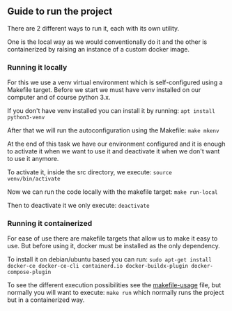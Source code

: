 ## Guide to run the project
There are 2 different ways to run it, each with its own utility.

One is the local way as we would conventionally do it and the other is containerized by raising an instance of a custom docker image.

### Running it locally
For this we use a venv virtual environment which is self-configured using a Makefile target.
Before we start we must have venv installed on our computer and of course python 3.x.

If you don't have venv installed you can install it by running:
```apt install python3-venv```

After that we will run the autoconfiguration using the Makefile:
```make mkenv```

At the end of this task we have our environment configured and it is enough to activate it when we want to use it and deactivate it when we don't want to use it anymore.

To activate it, inside the src directory, we execute:
```source venv/bin/activate```

Now we can run the code locally with the makefile target:
```make run-local```

Then to deactivate it we only execute:
```deactivate```


### Running it containerized
For ease of use there are makefile targets that allow us to make it easy to use. But before using it, docker must be installed as the only dependency.

To install it on debian/ubuntu based you can run:
```sudo apt-get install docker-ce docker-ce-cli containerd.io docker-buildx-plugin docker-compose-plugin```

To see the different execution possibilities see the [makefile-usage](makefile-usage.md) file, but normally you will want to execute:
```make run``` which normally runs the project but in a containerized way.
